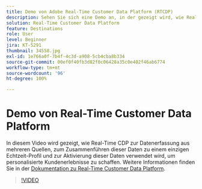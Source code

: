 ```yaml
---
title: Demo von Adobe Real-Time Customer Data Platform (RTCDP)
description: Sehen Sie sich eine Demo an, in der gezeigt wird, wie Real-Time CDP verwendet wird, um Daten aus verschiedenen Quellen zu sammeln, zu einem einzigen Echtzeit-Kundenprofil zusammenzuführen und zu aktivieren, um personalisierte Kundenerlebnisse zu erstellen.
solution: Real-Time Customer Data Platform
feature: Destinations
role: User
level: Beginner
jira: KT-5291
thumbnail: 34558.jpg
exl-id: 1e766a0f-7b4f-4c3d-a908-5cb4cba8b334
source-git-commit: 00ef0f40fb3d82f0c06428a35c0e402f46ab6774
workflow-type: tm+mt
source-wordcount: '96'
ht-degree: 100%

---
```


# Demo von Real-Time Customer Data Platform

In diesem Video wird gezeigt, wie Real-Time CDP zur Datenerfassung aus mehreren Quellen, zum Zusammenführen dieser Daten zu einem einzigen Echtzeit-Profil und zur Aktivierung dieser Daten verwendet wird, um personalisierte Kundenerlebnisse zu schaffen. Weitere Informationen finden Sie in der [Dokumentation zu Real-Time Customer Data Platform](https://experienceleague.adobe.com/docs/experience-platform/rtcdp/overview.html?lang=de).

>[!VIDEO](https://video.tv.adobe.com/v/34558?learn=on)
